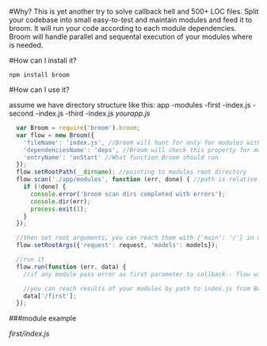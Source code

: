 #Why?
This is yet another try to solve callback hell and 500+ LOC files. Split your codebase into small easy-to-test and maintain modules and feed it to broom. It will run your code according
to each module dependencies. Broom will handle parallel and sequental execution of your modules where is needed.

#How can I install it?

`npm install broom`

#How can I use it?

assume we have directory structure like this:
  app
  -modules
   -first
    -index.js
   -second
    -index.js
   -third
    -index.js
*yourapp.js*
```javascript
  var Broom = require('broom').broom;
  var flow = new Broom({
    'fileName': 'index.js', //Broom will hunt for only for modules with this name, so you can put any files in brooms module directory.
    'dependenciesName': 'deps', //Broom will check this property for module dependencies
    'entryName': 'onStart' //What function Broom should run
  });
  flow.setRootPath(__dirname); //pointing to modules root directory
  flow.scan('./app/modules', function (err, done) { //path is relative to rootPath
    if (!done) {
      console.error('broom scan dirs completed with errors');
      console.dir(err);
      process.exit(1);
    }
  });

  //then set root arguments, you can reach them with {'main': '/'} in deps property of your modules
  flow.setRootArgs({'request': request, 'models': models});

  //run it
  flow.run(function (err, data) {
    //if any module pass error as first parameter to callback - flow will stop immideately and call final callback

    //you can reach results of your modules by path to index.js from Broom`s root
    data['/first'];
  });

```

###module example


*first/index.js*
```javascript

```


